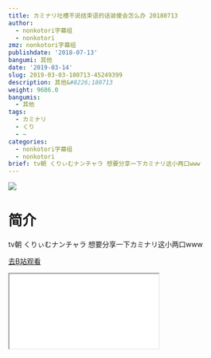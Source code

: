 ```yaml
---
title: カミナリ吐槽不说结束语的话装傻会怎么办 20180713
author:
  - nonkotori字幕组
  - nonkotori
zmz: nonkotori字幕组
publishdate: '2018-07-13'
bangumi: 其他
date: '2019-03-14'
slug: 2019-03-03-180713-45249399
description: 其他&#8226;180713
weight: 9686.0
bangumis:
  - 其他
tags:
  - カミナリ
  - くり
  - ~
categories:
  - nonkotori字幕组
  - nonkotori
brief: tv朝 くりぃむナンチャラ 想要分享一下カミナリ这小两口www
---
```

![](https://i.imgur.com/yI2tvAz.jpg)
# 简介  
tv朝 くりぃむナンチャラ
想要分享一下カミナリ这小两口www  

[去B站观看](https://www.bilibili.com/video/av45249399/)
<div class ="resp-container"><iframe class="testiframe" src="//player.bilibili.com/player.html?aid=45249399"", scrolling="no", allowfullscreen="true" > </iframe></div> 
